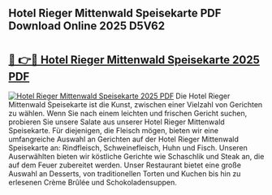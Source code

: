## Hotel Rieger Mittenwald Speisekarte PDF Download Online 2025 D5V62

# <h2><a href="http://gc8qkr.nevu.top/?p=Hotel+Rieger+Mittenwald+Speisekarte">🔗 👉🔴 Hotel Rieger Mittenwald Speisekarte 2025 PDF</a></h2>

[![Hotel Rieger Mittenwald Speisekarte 2025 PDF](https://i.imgur.com/dBaPXMq.png)](http://gc8qkr.nevu.top/?p=Hotel+Rieger+Mittenwald+Speisekarte)
Die Hotel Rieger Mittenwald Speisekarte ist die Kunst, zwischen einer Vielzahl von Gerichten zu wählen. Wenn Sie nach einem leichten und frischen Gericht suchen, probieren Sie unsere Salate aus unserer Hotel Rieger Mittenwald Speisekarte. Für diejenigen, die Fleisch mögen, bieten wir eine umfangreiche Auswahl an Gerichten auf der Hotel Rieger Mittenwald Speisekarte an: Rindfleisch, Schweinefleisch, Huhn und Fisch. Unseren Auserwählten bieten wir köstliche Gerichte wie Schaschlik und Steak an, die auf dem Feuer zubereitet werden. Unser Restaurant bietet eine große Auswahl an Desserts, von traditionellen Torten und Kuchen bis hin zu erlesenen Crème Brûlée und Schokoladensuppen.
